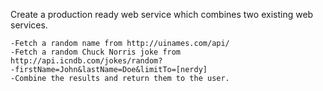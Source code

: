 Create a production ready web service which combines two existing web services.

    -Fetch a random name from http://uinames.com/api/
    -Fetch a random Chuck Norris joke from http://api.icndb.com/jokes/random?
    -firstName=John&lastName=Doe&limitTo=[nerdy]
    -Combine the results and return them to the user.